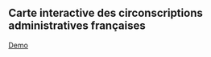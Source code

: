 ## Carte interactive des circonscriptions administratives françaises

[Demo](https://circonscriptions.netlify.app/)
